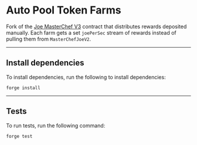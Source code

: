 # Auto Pool Token Farms

Fork of the [Joe MasterChef V3](https://github.com/traderjoe-xyz/joe-core/blob/main/contracts/MasterChefJoeV3.sol) contract that distributes rewards deposited manually. Each farm gets a set `joePerSec` stream of rewards instead of pulling them from `MasterChefJoeV2`.

___

## Install dependencies

To install dependencies, run the following to install dependencies:

```
forge install
```

___

## Tests

To run tests, run the following command:

```
forge test
```